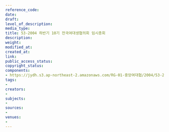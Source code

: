 ```yaml
---
reference_code: 
date: 
draft: 
level_of_description: 
media_type: 
title: 53-2004 하반기 10기 전국여대생협의회 임시총회
description: 
weight: 
modified_at: 
created_at: 
link: 
public_access_status: 
copyright_status: 
components:
- https://jydh.s3.ap-northeast-2.amazonaws.com/RG-01-중앙여대협/2004/53-2004+하반기+10기+전국여대생협의회+임시총회.pdf
tags:
- 
creators:
- 
subjects:
- 
sources:
- 
venues:
- 
---
```

